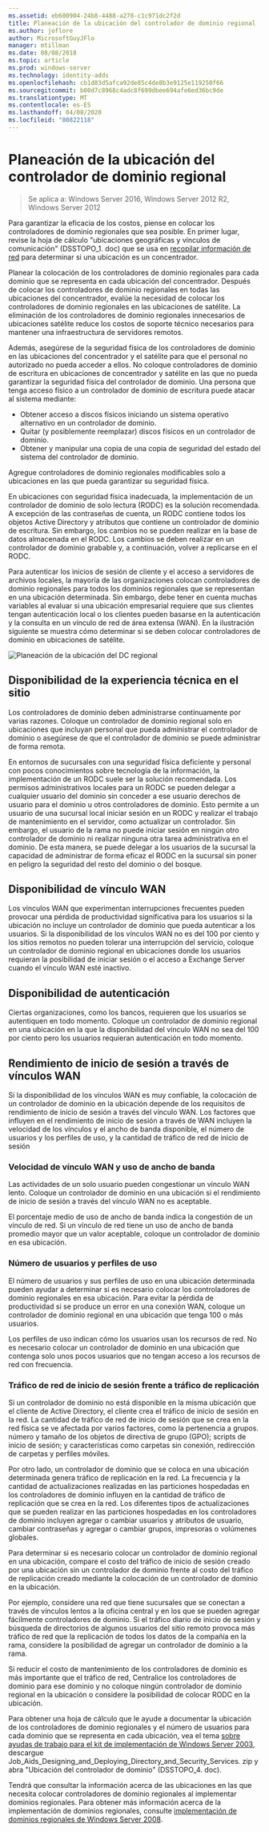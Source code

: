 ```yaml
---
ms.assetid: eb600904-24b8-4488-a278-c1c971dc2f2d
title: Planeación de la ubicación del controlador de dominio regional
ms.author: joflore
author: MicrosoftGuyJFlo
manager: mtillman
ms.date: 08/08/2018
ms.topic: article
ms.prod: windows-server
ms.technology: identity-adds
ms.openlocfilehash: cb1d83d5afca92de85c4de8b3e9125e119250f66
ms.sourcegitcommit: b00d7c8968c4adc8f699dbee694afe6ed36bc9de
ms.translationtype: MT
ms.contentlocale: es-ES
ms.lasthandoff: 04/08/2020
ms.locfileid: "80822118"
---
```

# <a name="planning-regional-domain-controller-placement"></a>Planeación de la ubicación del controlador de dominio regional

>Se aplica a: Windows Server 2016, Windows Server 2012 R2, Windows Server 2012

Para garantizar la eficacia de los costos, piense en colocar los controladores de dominio regionales que sea posible. En primer lugar, revise la hoja de cálculo "ubicaciones geográficas y vínculos de comunicación" (DSSTOPO_1. doc) que se usa en [recopilar información de red](../../ad-ds/plan/Collecting-Network-Information.md) para determinar si una ubicación es un concentrador.  
  
Planear la colocación de los controladores de dominio regionales para cada dominio que se representa en cada ubicación del concentrador. Después de colocar los controladores de dominio regionales en todas las ubicaciones del concentrador, evalúe la necesidad de colocar los controladores de dominio regionales en las ubicaciones de satélite. La eliminación de los controladores de dominio regionales innecesarios de ubicaciones satélite reduce los costos de soporte técnico necesarios para mantener una infraestructura de servidores remotos.  
  
Además, asegúrese de la seguridad física de los controladores de dominio en las ubicaciones del concentrador y el satélite para que el personal no autorizado no pueda acceder a ellos. No coloque controladores de dominio de escritura en ubicaciones de concentrador y satélite en las que no pueda garantizar la seguridad física del controlador de dominio. Una persona que tenga acceso físico a un controlador de dominio de escritura puede atacar al sistema mediante:  
  
- Obtener acceso a discos físicos iniciando un sistema operativo alternativo en un controlador de dominio.  
- Quitar (y posiblemente reemplazar) discos físicos en un controlador de dominio.  
- Obtener y manipular una copia de una copia de seguridad del estado del sistema del controlador de dominio.  
  
Agregue controladores de dominio regionales modificables solo a ubicaciones en las que pueda garantizar su seguridad física.  
  
En ubicaciones con seguridad física inadecuada, la implementación de un controlador de dominio de solo lectura (RODC) es la solución recomendada. A excepción de las contraseñas de cuenta, un RODC contiene todos los objetos Active Directory y atributos que contiene un controlador de dominio de escritura. Sin embargo, los cambios no se pueden realizar en la base de datos almacenada en el RODC. Los cambios se deben realizar en un controlador de dominio grabable y, a continuación, volver a replicarse en el RODC.  
  
Para autenticar los inicios de sesión de cliente y el acceso a servidores de archivos locales, la mayoría de las organizaciones colocan controladores de dominio regionales para todos los dominios regionales que se representan en una ubicación determinada. Sin embargo, debe tener en cuenta muchas variables al evaluar si una ubicación empresarial requiere que sus clientes tengan autenticación local o los clientes pueden basarse en la autenticación y la consulta en un vínculo de red de área extensa (WAN). En la ilustración siguiente se muestra cómo determinar si se deben colocar controladores de dominio en ubicaciones de satélite.  
  
![Planeación de la ubicación del DC regional](media/Planning-Regional-Domain-Controller-Placement/49892c8c-2c99-4aab-92ba-808dbc8048e2.gif)  
  
## <a name="onsite-technical-expertise-availability"></a>Disponibilidad de la experiencia técnica en el sitio

Los controladores de dominio deben administrarse continuamente por varias razones. Coloque un controlador de dominio regional solo en ubicaciones que incluyan personal que pueda administrar el controlador de dominio o asegúrese de que el controlador de dominio se puede administrar de forma remota.  
  
En entornos de sucursales con una seguridad física deficiente y personal con pocos conocimientos sobre tecnología de la información, la implementación de un RODC suele ser la solución recomendada. Los permisos administrativos locales para un RODC se pueden delegar a cualquier usuario del dominio sin conceder a ese usuario derechos de usuario para el dominio u otros controladores de dominio. Esto permite a un usuario de una sucursal local iniciar sesión en un RODC y realizar el trabajo de mantenimiento en el servidor, como actualizar un controlador. Sin embargo, el usuario de la rama no puede iniciar sesión en ningún otro controlador de dominio ni realizar ninguna otra tarea administrativa en el dominio. De esta manera, se puede delegar a los usuarios de la sucursal la capacidad de administrar de forma eficaz el RODC en la sucursal sin poner en peligro la seguridad del resto del dominio o del bosque.  
  
## <a name="wan-link-availability"></a>Disponibilidad de vínculo WAN

Los vínculos WAN que experimentan interrupciones frecuentes pueden provocar una pérdida de productividad significativa para los usuarios si la ubicación no incluye un controlador de dominio que pueda autenticar a los usuarios. Si la disponibilidad de los vínculos WAN no es del 100 por ciento y los sitios remotos no pueden tolerar una interrupción del servicio, coloque un controlador de dominio regional en ubicaciones donde los usuarios requieran la posibilidad de iniciar sesión o el acceso a Exchange Server cuando el vínculo WAN esté inactivo.  
  
## <a name="authentication-availability"></a>Disponibilidad de autenticación

Ciertas organizaciones, como los bancos, requieren que los usuarios se autentiquen en todo momento. Coloque un controlador de dominio regional en una ubicación en la que la disponibilidad del vínculo WAN no sea del 100 por ciento pero los usuarios requieran autenticación en todo momento.  
  
## <a name="logon-performance-over-wan-links"></a>Rendimiento de inicio de sesión a través de vínculos WAN

Si la disponibilidad de los vínculos WAN es muy confiable, la colocación de un controlador de dominio en la ubicación depende de los requisitos de rendimiento de inicio de sesión a través del vínculo WAN. Los factores que influyen en el rendimiento de inicio de sesión a través de WAN incluyen la velocidad de los vínculos y el ancho de banda disponible, el número de usuarios y los perfiles de uso, y la cantidad de tráfico de red de inicio de sesión  
  
### <a name="wan-link-speed-and-bandwidth-utilization"></a>Velocidad de vínculo WAN y uso de ancho de banda

Las actividades de un solo usuario pueden congestionar un vínculo WAN lento. Coloque un controlador de dominio en una ubicación si el rendimiento de inicio de sesión a través del vínculo WAN no es aceptable.  
  
El porcentaje medio de uso de ancho de banda indica la congestión de un vínculo de red. Si un vínculo de red tiene un uso de ancho de banda promedio mayor que un valor aceptable, coloque un controlador de dominio en esa ubicación.  
  
### <a name="number-of-users-and-usage-profiles"></a>Número de usuarios y perfiles de uso

El número de usuarios y sus perfiles de uso en una ubicación determinada pueden ayudar a determinar si es necesario colocar los controladores de dominio regionales en esa ubicación. Para evitar la pérdida de productividad si se produce un error en una conexión WAN, coloque un controlador de dominio regional en una ubicación que tenga 100 o más usuarios.  
  
Los perfiles de uso indican cómo los usuarios usan los recursos de red. No es necesario colocar un controlador de dominio en una ubicación que contenga solo unos pocos usuarios que no tengan acceso a los recursos de red con frecuencia.  
  
### <a name="logon-network-traffic-vs-replication-traffic"></a>Tráfico de red de inicio de sesión frente a tráfico de replicación

Si un controlador de dominio no está disponible en la misma ubicación que el cliente de Active Directory, el cliente crea el tráfico de inicio de sesión en la red. La cantidad de tráfico de red de inicio de sesión que se crea en la red física se ve afectada por varios factores, como la pertenencia a grupos. número y tamaño de los objetos de directiva de grupo (GPO); scripts de inicio de sesión; y características como carpetas sin conexión, redirección de carpetas y perfiles móviles.  
  
Por otro lado, un controlador de dominio que se coloca en una ubicación determinada genera tráfico de replicación en la red. La frecuencia y la cantidad de actualizaciones realizadas en las particiones hospedadas en los controladores de dominio influyen en la cantidad de tráfico de replicación que se crea en la red. Los diferentes tipos de actualizaciones que se pueden realizar en las particiones hospedadas en los controladores de dominio incluyen agregar o cambiar usuarios y atributos de usuario, cambiar contraseñas y agregar o cambiar grupos, impresoras o volúmenes globales.  
  
Para determinar si es necesario colocar un controlador de dominio regional en una ubicación, compare el costo del tráfico de inicio de sesión creado por una ubicación sin un controlador de dominio frente al costo del tráfico de replicación creado mediante la colocación de un controlador de dominio en la ubicación.  
  
Por ejemplo, considere una red que tiene sucursales que se conectan a través de vínculos lentos a la oficina central y en los que se pueden agregar fácilmente controladores de dominio. Si el tráfico diario de inicio de sesión y búsqueda de directorios de algunos usuarios del sitio remoto provoca más tráfico de red que la replicación de todos los datos de la compañía en la rama, considere la posibilidad de agregar un controlador de dominio a la rama.  
  
Si reducir el costo de mantenimiento de los controladores de dominio es más importante que el tráfico de red, Centralice los controladores de dominio para ese dominio y no coloque ningún controlador de dominio regional en la ubicación o considere la posibilidad de colocar RODC en la ubicación.  
  
Para obtener una hoja de cálculo que le ayude a documentar la ubicación de los controladores de dominio regionales y el número de usuarios para cada dominio que se representa en cada ubicación, vea el tema [sobre ayudas de trabajo para el kit de implementación de Windows Server 2003](https://go.microsoft.com/fwlink/?LinkID=102558), descargue Job_Aids_Designing_and_Deploying_Directory_and_Security_Services. zip y abra "Ubicación del controlador de dominio" (DSSTOPO_4. doc).  
  
Tendrá que consultar la información acerca de las ubicaciones en las que necesita colocar controladores de dominio regionales al implementar dominios regionales. Para obtener más información acerca de la implementación de dominios regionales, consulte [implementación de dominios regionales de Windows Server 2008](https://technet.microsoft.com/library/cc755118.aspx).  
